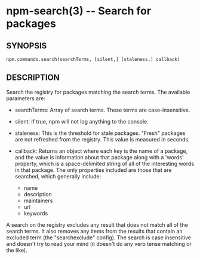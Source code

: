 npm-search(3) -- Search for packages
====================================




<extoc></extoc>

## SYNOPSIS

    npm.commands.search(searchTerms, [silent,] [staleness,] callback)

## DESCRIPTION

Search the registry for packages matching the search terms. The available parameters are:

* searchTerms:
  Array of search terms. These terms are case-insensitive.
* silent:
  If true, npm will not log anything to the console.
* staleness:
  This is the threshold for stale packages. "Fresh" packages are not refreshed
  from the registry. This value is measured in seconds.
* callback:
  Returns an object where each key is the name of a package, and the value
  is information about that package along with a 'words' property, which is
  a space-delimited string of all of the interesting words in that package.
  The only properties included are those that are searched, which generally include:

    * name
    * description
    * maintainers
    * url
    * keywords

A search on the registry excludes any result that does not match all of the
search terms. It also removes any items from the results that contain an
excluded term (the "searchexclude" config). The search is case insensitive
and doesn't try to read your mind (it doesn't do any verb tense matching or the
like).
